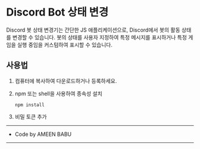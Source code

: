 # Discord Bot 상태 변경

Discord 봇 상태 변경기는 간단한 JS 애플리케이션으로, Discord에서 봇의 활동 상태를 변경할 수 있습니다.
봇의 상태를 사용자 지정하여 특정 메시지를 표시하거나 특정 게임을 실행 중임을 커스텀하여 표시할 수 있습니다.

## 사용법

1. 컴퓨터에 복사하여 다운로드하거나 등록하세요.

2. npm 또는 shell을 사용하여 종속성 설치

   ```shell
   npm install
   ```
3. 비밀 토큰 추가


                                                
 * **********************************************
 *   Code by AMEEN BABU                                            
 * **********************************************

